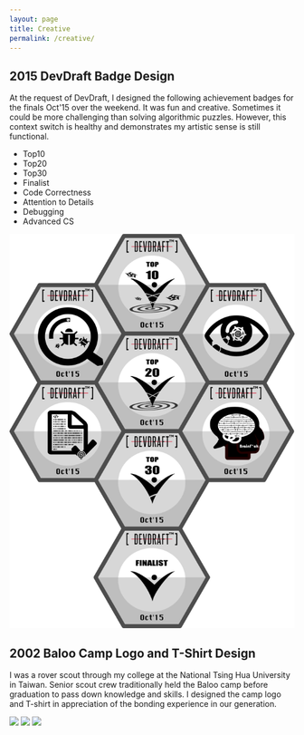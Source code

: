 ```yaml
---
layout: page
title: Creative
permalink: /creative/
---
```


<style type="text/css">
.image-left {
  display: block;
  margin-top: 5px;  
  margin-right: 15px;
  margin-bottom: 0px;
  float: left;
}
</style>

## 2015 DevDraft Badge Design

At the request of DevDraft, I designed the following achievement badges for the finals Oct'15 over the weekend.
It was fun and creative. Sometimes it could be more challenging than solving algorithmic puzzles.
However, this context switch is healthy and demonstrates my artistic sense is still functional.

- Top10
- Top20
- Top30
- Finalist
- Code Correctness
- Attention to Details
- Debugging
- Advanced CS

![](../images/badges-DevDraft-2015.png)

## 2002 Baloo Camp Logo and T-Shirt Design

I was a rover scout through my college at the National Tsing Hua University in Taiwan.
Senior scout crew traditionally held the Baloo camp before graduation to pass down knowledge and skills.
I designed the camp logo and T-shirt in appreciation of the bonding experience in our generation.

![](https://lh5.googleusercontent.com/-6EFimGnK9og/Tf9PdYvksYI/AAAAAAAAAB0/XlHxhelt87M/s400/Baloo.png)
![](https://lh4.googleusercontent.com/-87GDsx7PNfA/Tf9PdTt3VMI/AAAAAAAAAB0/kRJBSdgO9ag/s512/front_1.gif)
![](http://2.bp.blogspot.com/-aWisTHxPmHk/U1mizvGq_MI/AAAAAAAAYdk/Ihq7o0voqk4/s800/CampClothes2.5nd.png)
